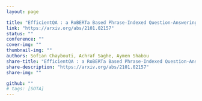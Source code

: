 ```yaml
---
layout: page

title: "EfficientQA : a RoBERTa Based Phrase-Indexed Question-Answering System"
link: "https://arxiv.org/abs/2101.02157"
status: ""
conference: ""
cover-img: ""
thumbnail-img: ""
authors: Sofian Chaybouti, Achraf Saghe, Aymen Shabou
share-title: "EfficientQA : a RoBERTa Based Phrase-Indexed Question-Answering System"
share-description: "https://arxiv.org/abs/2101.02157"
share-img: ""

github: ""
# tags: [SOTA]
---
```

